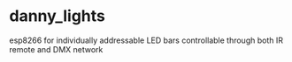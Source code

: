 # danny_lights
esp8266 for individually addressable LED bars controllable through both IR remote and DMX network
